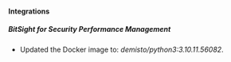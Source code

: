 #### Integrations
##### BitSight for Security Performance Management
- Updated the Docker image to: *demisto/python3:3.10.11.56082*.
